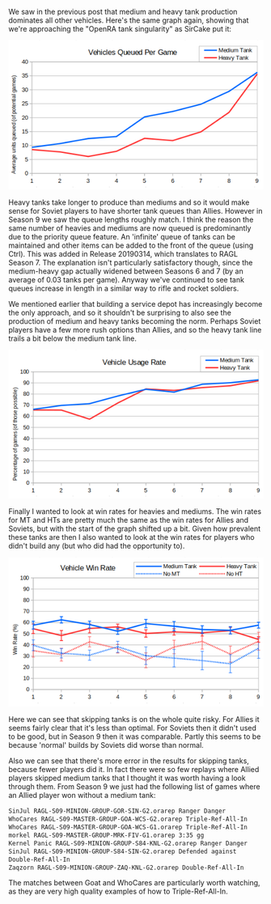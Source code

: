 We saw in the previous post that medium and heavy tank production dominates all other vehicles.  Here's the same graph again, showing that we're approaching the "OpenRA tank singularity" as SirCake put it:

![Medium and heavy tanks queued](020_vehiclesMTHT.png)

Heavy tanks take longer to produce than mediums and so it would make sense for Soviet players to have shorter tank queues than Allies.  However in Season 9 we saw the queue lengths roughly match.  I think the reason the same number of heavies and mediums are now queued is predominantly due to the priority queue feature.  An 'infinite' queue of tanks can be maintained and other items can be added to the front of the queue (using Ctrl).  This was added in Release 20190314, which translates to RAGL Season 7.  The explanation isn't particularly satisfactory though, since the medium-heavy gap actually widened between Seasons 6 and 7 (by an average of 0.03 tanks per game). Anyway we've continued to see tank queues increase in length in a similar way to rifle and rocket soldiers.

We mentioned earlier that building a service depot has increasingly become the only approach, and so it shouldn't be surprising to also see the production of medium and heavy tanks becoming the norm. Perhaps Soviet players have a few more rush options than Allies, and so the heavy tank line trails a bit below the medium tank line.

![Medium and heavy tank usage](020_vehiclesMTHTBuildRate.png)

Finally I wanted to look at win rates for heavies and mediums. The win rates for MT and HTs are pretty much the same as the win rates for Allies and Soviets, but with the start of the graph shifted up a bit. Given how prevalent these tanks are then I also wanted to look at the win rates for players who didn't build any (but who did had the opportunity to).

![Medium and heavy tank win rates](020_vehiclesMTHTWinRate.png)

Here we can see that skipping tanks is on the whole quite risky. For Allies it seems fairly clear that it's less than optimal. For Soviets then it didn't used to be good, but in Season 9 then it was comparable. Partly this seems to be because 'normal' builds by Soviets did worse than normal.

Also we can see that there's more error in the results for skipping tanks, because fewer players did it.  In fact there were so few replays where Allied players skipped medium tanks that I thought it was worth having a look through them.  From Season 9 we just had the following list of games where an Allied player won without a medium tank:

```
SinJul RAGL-S09-MINION-GROUP-GOR-SIN-G2.orarep Ranger Danger
WhoCares RAGL-S09-MASTER-GROUP-GOA-WCS-G2.orarep Triple-Ref-All-In
WhoCares RAGL-S09-MASTER-GROUP-GOA-WCS-G1.orarep Triple-Ref-All-In
morkel RAGL-S09-MASTER-GROUP-MRK-FIV-G1.orarep 3:35 gg
Kernel Panic RAGL-S09-MINION-GROUP-S84-KNL-G2.orarep Ranger Danger
SinJul RAGL-S09-MINION-GROUP-S84-SIN-G2.orarep Defended against Double-Ref-All-In
Zaqzorn RAGL-S09-MINION-GROUP-ZAQ-KNL-G2.orarep Double-Ref-All-In
```

The matches between Goat and WhoCares are particularly worth watching, as they are very high quality examples of how to Triple-Ref-All-In.